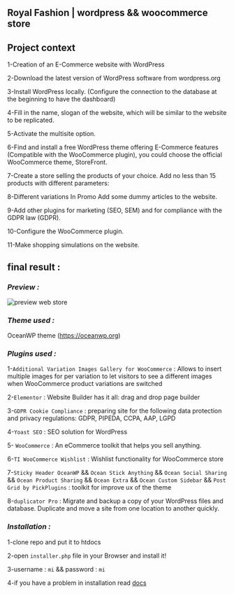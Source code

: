 ## Royal Fashion | wordpress && woocommerce store

## Project context

1-Creation of an E-Commerce website with WordPress

2-Download the latest version of WordPress software from wordpress.org

3-Install WordPress locally. (Configure the connection to the database at the beginning to have the dashboard)

4-Fill in the name, slogan of the website, which will be similar to the website to be replicated.

5-Activate the multisite option.

6-Find and install a free WordPress theme offering E-Commerce features (Compatible with the WooCommerce plugin), you could choose the official WooCommerce theme, StoreFront.

7-Create a store selling the products of your choice. Add no less than 15 products with different parameters:

8-Different variations
In Promo
Add some dummy articles to the website.

9-Add other plugins for marketing (SEO, SEM) and for compliance with the GDPR law (GDPR).

10-Configure the WooCommerce plugin.

11-Make shopping simulations on the website.

## final result :

### _Preview :_

![preview web store](preview.gif)

### _Theme used :_

OceanWP theme (https://oceanwp.org)

### _Plugins used :_

1-`Additional Variation Images Gallery for WooCommerce` : Allows to insert multiple images for per variation to let visitors to see a different images when WooCommerce product variations are switched

2-`Elementor` : Website Builder has it all: drag and drop page builder

3-`GDPR Cookie Compliance` : preparing site for the following data protection and privacy regulations: GDPR, PIPEDA, CCPA, AAP, LGPD

4-`Yoast SEO` : SEO solution for WordPress

5- `WooCommerce` : An eCommerce toolkit that helps you sell anything.

6-`TI WooCommerce Wishlist` : Wishlist functionality for WooCommerce store

7-`Sticky Header OceanWP` && `Ocean Stick Anything` && `Ocean Social Sharing` && `Ocean Product Sharing` && `Ocean Extra` && `Ocean Custom Sidebar` && `Post Grid by PickPlugins` : toolkit for improve ux of the theme

8-`duplicator Pro` : Migrate and backup a copy of your WordPress files and database. Duplicate and move a site from one location to another quickly.

### _Installation :_

1-clone repo and put it to htdocs

2-open `installer.php` file in your Browser and install it!

3-username : `mi` && password : `mi`

4-if you have a problem in installation read [docs](https://snapcreek.com/duplicator/docs/)
